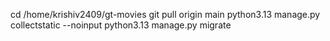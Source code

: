 cd /home/krishiv2409/gt-movies
git pull origin main
python3.13 manage.py collectstatic --noinput
python3.13 manage.py migrate